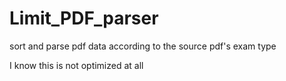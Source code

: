 # Limit_PDF_parser
sort and parse pdf data according to the source pdf's exam type

I know this is not optimized at all
